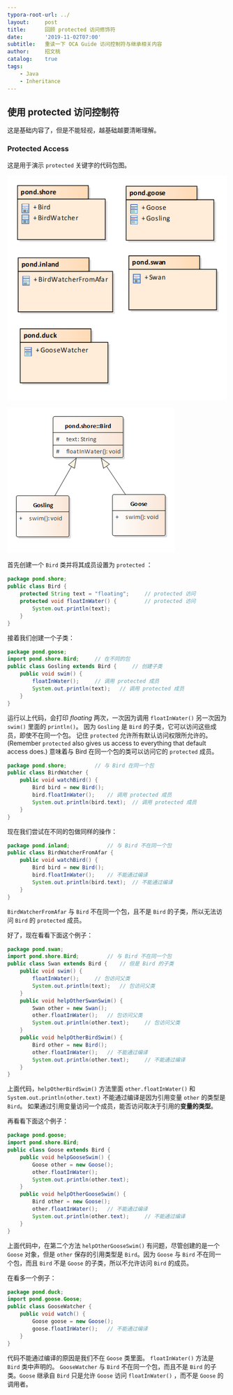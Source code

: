 ```yaml
---
typora-root-url: ../
layout:     post
title:      回顾 protected 访问修饰符
date:       '2019-11-02T07:00'
subtitle:   重读一下 OCA Guide 访问控制符与继承相关内容
author:     招文桃
catalog:    true
tags:
    - Java
    - Inheritance
---
```


## 使用 protected 访问控制符

这是基础内容了，但是不能轻视，越基础越要清晰理解。

### Protected Access

这是用于演示 `protected` 关键字的代码包图。

![image-20191102082917612](/img/image-20191102082917612.png)

![image-20191102204121667](/img/image-20191102204121667.png)

首先创建一个 `Bird` 类并将其成员设置为 `protected` ：

```java
package pond.shore;
public class Bird {
    protected String text = "floating";		// protected 访问
    protected void floatInWater() {			// protected 访问
        System.out.println(text);
    } 
}
```

接着我们创建一个子类：

```java
package pond.goose;
import pond.shore.Bird;		// 在不同的包
public class Gosling extends Bird {		// 创建子类
    public void swim() {
        floatInWater();		// 调用 protected 成员
        System.out.println(text);	// 调用 protected 成员
    }
}
```

运行以上代码，会打印 *floating* 两次，一次因为调用 `floatInWater()` 另一次因为 `swim()` 里面的 `println()`。 因为 `Gosling` 是 `Bird` 的子类，它可以访问这些成员，即使不在同一个包。 记住 `protected` 允许所有默认访问权限所允许的。(Remember `protected` also gives us access to everything that default access does.) 意味着与 Bird 在同一个包的类可以访问它的 `protected` 成员。

```java
package pond.shore;			// 与 Bird 在同一个包
public class BirdWatcher {
    public void watchBird() {
        Bird bird = new Bird();
        bird.floatInWater();	// 调用 protected 成员
        System.out.println(bird.text);	// 调用 protected 成员
    }
}
```

现在我们尝试在不同的包做同样的操作：

```java
package pond.inland;			// 与 Bird 不在同一个包
public class BirdWatcherFromAfar {
    public void watchBird() {
        Bird bird = new Bird();
        bird.floatInWater();	// 不能通过编译
        System.out.println(bird.text);	// 不能通过编译
    }
}
```

`BirdWatcherFromAfar` 与 `Bird` 不在同一个包，且不是 `Bird` 的子类，所以无法访问 `Bird` 的 `protected` 成员。

好了，现在看看下面这个例子：

```java
package pond.swan;
import pond.shore.Bird;			// 与 Bird 不在同一个包
public class Swan extends Bird {	// 但是 Bird 的子类
    public void swim() {
        floatInWater();		// 包访问父类
        System.out.println(text);	// 包访问父类
    }
    public void helpOtherSwanSwim() {
        Swan other = new Swan();
        other.floatInWater();	// 包访问父类
        System.out.println(other.text);		// 包访问父类
    }
    public void helpOtherBirdSwim() {
        Bird other = new Bird();
        other.floatInWater();	// 不能通过编译
        System.out.println(other.text);		// 不能通过编译
    }
}
```

上面代码，`helpOtherBirdSwim()` 方法里面 `other.floatInWater()` 和 `System.out.println(other.text)` 不能通过编译是因为引用变量 `other` 的类型是 `Bird`。 如果通过引用变量访问一个成员，能否访问取决于引用的**变量的类型**。

再看看下面这个例子：

```java
package pond.goose;
import pond.shore.Bird;			
public class Goose extends Bird {	
    public void helpGooseSwim() {
        Goose other = new Goose();
        other.floatInWater();	
        System.out.println(other.text);		
    }
    public void helpOtherGooseSwim() {
        Bird other = new Goose();
        other.floatInWater();	// 不能通过编译
        System.out.println(other.text);		// 不能通过编译
    }
}
```

上面代码中，在第二个方法 `helpOtherGooseSwim()` 有问题，尽管创建的是一个 `Goose` 对象，但是 `other` 保存的引用类型是 `Bird`。因为 `Goose` 与 `Bird` 不在同一个包，而且 `Bird` 不是 `Goose` 的子类，所以不允许访问 `Bird` 的成员。

在看多一个例子：

```java
package pond.duck;
import pond.goose.Goose;
public class GooseWatcher {
    public void watch() {
        Goose goose = new Goose();
        goose.floatInWater();	// 不能通过编译
    }
}
```

代码不能通过编译的原因是我们不在 `Goose` 类里面。 `floatInWater()` 方法是 `Bird` 类中声明的。 `GooseWatcher` 与 `Bird` 不在同一个包，而且不是 `Bird` 的子类。`Goose` 继承自 `Bird` 只是允许 `Goose` 访问 `floatInWater()` ，而不是 `Goose` 的调用者。